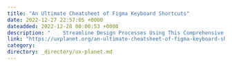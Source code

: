 ```yaml
---
title: "An Ultimate Cheatsheet of Figma Keyboard Shortcuts"
date: 2022-12-27 22:57:05 +0000
dateadded: 2022-12-28 00:00:53 +0000
description: "    Streamline Design Processes Using This Comprehensive Guide to 50+ Different Figma Shortcuts.  Continue reading on UX Planet »  "
link: "https://uxplanet.org/an-ultimate-cheatsheet-of-figma-keyboard-shortcuts-ae3f80f40496?source=rss----819cc2aaeee0---4"
category:
directory: _directory/ux-planet.md
---
```

